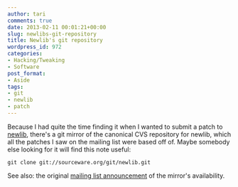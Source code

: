 ```yaml
---
author: tari
comments: true
date: 2013-02-11 00:01:21+00:00
slug: newlibs-git-repository
title: Newlib's git repository
wordpress_id: 972
categories:
- Hacking/Tweaking
- Software
post_format:
- Aside
tags:
- git
- newlib
- patch
---
```


Because I had quite the time finding it when I wanted to submit a patch to
[newlib](http://sourceware.org/newlib/), there's a git mirror of the canonical
CVS repository for newlib, which all the patches I saw on the mailing list were
based off of. Maybe somebody else looking for it will find this note useful:


```
git clone git://sourceware.org/git/newlib.git
```

See also: the original [mailing list
announcement](http://sourceware.org/ml/newlib/2011/msg00499.html) of the
mirror's availability.
